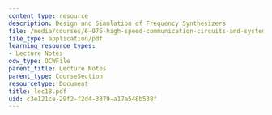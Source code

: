 ```yaml
---
content_type: resource
description: Design and Simulation of Frequency Synthesizers
file: /media/courses/6-976-high-speed-communication-circuits-and-systems-spring-2003/c3e121ce29f2f2d43879a17a548b538f_lec18.pdf
file_type: application/pdf
learning_resource_types:
- Lecture Notes
ocw_type: OCWFile
parent_title: Lecture Notes
parent_type: CourseSection
resourcetype: Document
title: lec18.pdf
uid: c3e121ce-29f2-f2d4-3879-a17a548b538f
---
```

